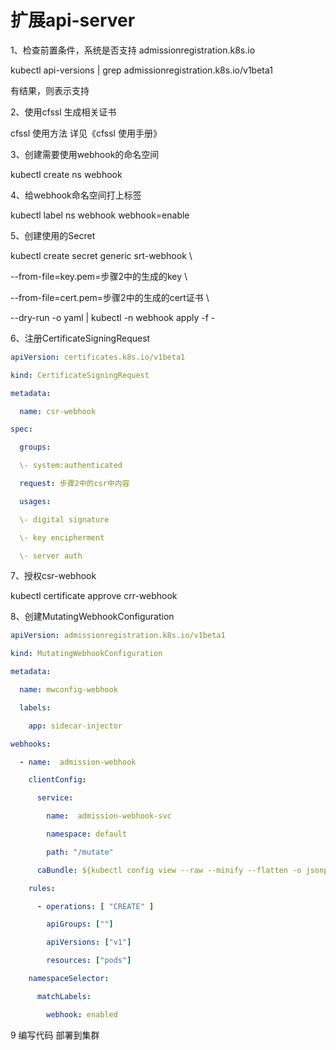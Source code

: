 # 扩展api-server

1、检查前置条件，系统是否支持 admissionregistration.k8s.io 

kubectl api-versions | grep admissionregistration.k8s.io/v1beta1

有结果，则表示支持

2、使用cfssl 生成相关证书

cfssl 使用方法 详见《cfssl 使用手册》

3、创建需要使用webhook的命名空间

kubectl create ns webhook

4、给webhook命名空间打上标签

kubectl label ns webhook webhook=enable

5、创建使用的Secret

kubectl create secret generic  srt-webhook  \

--from-file=key.pem=步骤2中的生成的key  \

--from-file=cert.pem=步骤2中的生成的cert证书 \

--dry-run -o yaml   |  kubectl -n webhook apply -f -

6、注册CertificateSigningRequest

```yaml
apiVersion: certificates.k8s.io/v1beta1

kind: CertificateSigningRequest

metadata:

  name: csr-webhook

spec:

  groups:

  \- system:authenticated

  request: 步骤2中的csr中内容

  usages:

  \- digital signature

  \- key encipherment

  \- server auth
```

7、授权csr-webhook

kubectl certificate approve crr-webhook

8、创建MutatingWebhookConfiguration

```yaml
apiVersion: admissionregistration.k8s.io/v1beta1

kind: MutatingWebhookConfiguration

metadata:

  name: mwconfig-webhook

  labels:

    app: sidecar-injector

webhooks:

  - name:  admission-webhook

    clientConfig:

      service:

        name:  admission-webhook-svc

        namespace: default

        path: "/mutate"

      caBundle: ${kubectl config view --raw --minify --flatten -o jsonpath='{.clusters[].cluster.certificate-authority-data}'}

    rules:

      - operations: [ "CREATE" ]

        apiGroups: [""]

        apiVersions: ["v1"]

        resources: ["pods"]

    namespaceSelector:

      matchLabels:

        webhook: enabled

```

9 编写代码 部署到集群



